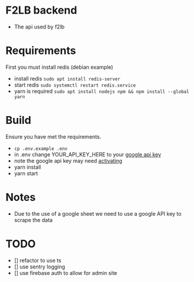 # F2LB backend

- The api used by f2lb

# Requirements

First you must install redis (debian example)

- install redis `sudo apt install redis-server`
- start redis `sudo systemctl restart redis.service`
- yarn is required `sudo apt install nodejs npm && npm install --global yarn`

# Build

Ensure you have met the requirements.

- `cp .env.example .env`
- in .env change YOUR_API_KEY_HERE to your [google api key](https://developers.google.com/sheets/api/guides/authorizing#APIKey)
- note the google api key may need [activating](https://console.cloud.google.com/apis/api/sheets.googleapis.com/)
- yarn install
- yarn start

# Notes

- Due to the use of a google sheet we need to use a google API key to scrape the data

# TODO

- [] refactor to use ts
- [] use sentry logging
- [] use firebase auth to allow for admin site
